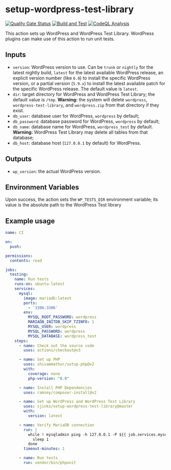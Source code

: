 # setup-wordpress-test-library

[![Quality Gate Status](https://sonarcloud.io/api/project_badges/measure?project=sjinks_setup-wptl-action&metric=alert_status)](https://sonarcloud.io/summary/new_code?id=sjinks_setup-wptl-action)
[![Build and Test](https://github.com/sjinks/setup-wptl-action/actions/workflows/ci.yml/badge.svg)](https://github.com/sjinks/setup-wptl-action/actions/workflows/ci.yml)
[![CodeQL Analysis](https://github.com/sjinks/setup-wptl-action/actions/workflows/codeql-analysis.yml/badge.svg)](https://github.com/sjinks/setup-wptl-action/actions/workflows/codeql-analysis.yml)

This action sets up WordPress and WordPress Test Library. WordPress plugins can make use of this action to run unit tests.

## Inputs

  * `version`: WordPress version to use. Can be `trunk` or `nightly` for the latest nightly build, `latest` for the latest available WordPress release, an explicit version number (like `6.0`) to install the specific WordPress version, or a partial version (`5.9.x`) to install the latest available patch for the specific WordPress release. The default value is `latest`.
  * `dir`: target directory for WordPress and WordPress Test Library; the default value is `/tmp`. **Warning:** the system will delete `wordpress`, `wordpress-test-library`, and `wordpress.zip` from that directory if they exist.
  * `db_user`: database user for WordPress, `wordpress` by default;
  * `db_password`: database password for WordPress, `wordpress` by default;
  * `db_name`: database name for WordPress, `wordpress_test` by default. **Warning:** WordPress Test Library may delete all tables from that database;
  * `db_host`: database host (`127.0.0.1` by default) for WordPress.

## Outputs

  * `wp_version`: the actual WordPress version.

## Environment Variables

Upon success, the action sets the `WP_TESTS_DIR` environment variable; its value is the absolute path to the WordPress Test library

## Example usage

```yaml
name: CI

on:
  push:

permissions:
  contents: read

jobs:
  testing:
    name: Run tests
    runs-on: ubuntu-latest
    services:
      mysql:
        image: mariadb:latest
        ports:
          - '3306:3306'
        env:
          MYSQL_ROOT_PASSWORD: wordpress
          MARIADB_INITDB_SKIP_TZINFO: 1
          MYSQL_USER: wordpress
          MYSQL_PASSWORD: wordpress
          MYSQL_DATABASE: wordpress_test
    steps:
      - name: Check out the source code
        uses: actions/checkout@v3

      - name: Set up PHP
        uses: shivammathur/setup-php@v2
        with:
          coverage: none
          php-version: "8.0"

      - name: Install PHP Dependencies
        uses: ramsey/composer-install@v2

      - name: Set up WordPress and WordPress Test Library
        uses: sjinks/setup-wordpress-test-library@master
        with:
          version: latest

      - name: Verify MariaDB connection
        run: |
          while ! mysqladmin ping -h 127.0.0.1 -P ${{ job.services.mysql.ports[3306] }} --silent; do
            sleep 1
          done
        timeout-minutes: 1

      - name: Run tests
        run: vendor/bin/phpunit
```
